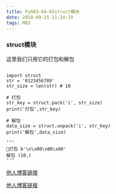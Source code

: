 ```yaml
---
title: Py003-04-02struct模块
date: 2018-09-25 11:24:29
tags: M03
---
```


### struct模块

这里我们只用它的打包和解包

```

import struct
str = '0123456789'
str_size = len(str) # 10

# 打包
str_key = struct.pack('i', str_size)
print('打包',str_key)

# 解包
data_size = struct.unpack('i', str_key)
print('解包',data_size)

‘’‘
打包 b'\n\x00\x00\x00'
解包 (10,)
’‘’
```

[他人博客链接](https://www.cnblogs.com/leomei91/p/7602603.html)

[他人博客链接](https://www.cnblogs.com/volcao/p/8807507.html)


